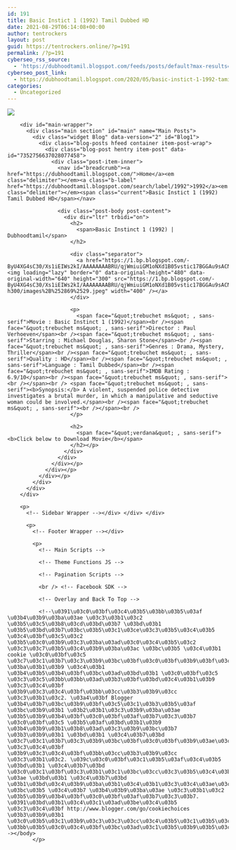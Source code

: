 ```yaml
---
id: 191
title: Basic Instict 1 (1992) Tamil Dubbed HD
date: 2021-08-29T06:14:08+00:00
author: tentrockers
layout: post
guid: https://tentrockers.online/?p=191
permalink: /?p=191
cyberseo_rss_source:
  - 'https://dubhoodtamil.blogspot.com/feeds/posts/default?max-results=150&start-index=301'
cyberseo_post_link:
  - https://dubhoodtamil.blogspot.com/2020/05/basic-instict-1-1992-tamil-dubbed-hd.html
categories:
  - Uncategorized
---
```

<div class="media_block">
  <img src="https://1.bp.blogspot.com/-ByU4XG4sC30/Xs1iEIWs2kI/AAAAAAAABRU/qjWmiuiGM1oNXd1B05vstic17BGGAu9sACNcBGAsYHQ/s72-w400-h300-c/images%2B%252869%2529.jpeg" class="media_thumbnail" />
</div>

  
<!-- Theme Options -->

<!-- Outer Wrapper --></p> 

<div id="outer-wrapper">
  <!-- Main Top Bar -->
  
  <!-- Header Wrapper -->
  
  <!-- Content Wrapper --></p> 
  
  <div class="row" id="content-wrapper">
    <div class="container">
      <div id="post-wrapper">
        <!-- Main Wrapper --></p> 
        
        <div id="main-wrapper">
          <div class="main section" id="main" name="Main Posts">
            <div class="widget Blog" data-version="2" id="Blog1">
              <div class="blog-posts hfeed container item-post-wrap">
                <div class="blog-post hentry item-post" data-id="7352756637028077458">
                  <div class="post-item-inner">
                    <nav id="breadcrumb"><a href="https://dubhoodtamil.blogspot.com/">Home</a><em class="delimiter"></em><a class="b-label" href="https://dubhoodtamil.blogspot.com/search/label/1992">1992</a><em class="delimiter"></em><span class="current">Basic Instict 1 (1992) Tamil Dubbed HD</span></nav> 
                    
                    <div class="post-body post-content">
                      <div dir="ltr" trbidi="on">
                        <h2>
                          <span>Basic Instinct 1 (1992) | Dubhoodtamil</span>
                        </h2>
                        
                        <div class="separator">
                          <a href="https://1.bp.blogspot.com/-ByU4XG4sC30/Xs1iEIWs2kI/AAAAAAAABRU/qjWmiuiGM1oNXd1B05vstic17BGGAu9sACNcBGAsYHQ/s1600/images%2B%252869%2529.jpeg"><img loading="lazy" border="0" data-original-height="480" data-original-width="640" height="300" src="https://1.bp.blogspot.com/-ByU4XG4sC30/Xs1iEIWs2kI/AAAAAAAABRU/qjWmiuiGM1oNXd1B05vstic17BGGAu9sACNcBGAsYHQ/w400-h300/images%2B%252869%2529.jpeg" width="400" /></a>
                        </div>
                        
                        <p>
                          <span face="&quot;trebuchet ms&quot; , sans-serif">Movie : Basic Instinct 1 (1992)</span><br /><span face="&quot;trebuchet ms&quot; , sans-serif">Director : Paul Verhoeven</span><br /><span face="&quot;trebuchet ms&quot; , sans-serif">Starring : Michael Douglas, Sharon Stone</span><br /><span face="&quot;trebuchet ms&quot; , sans-serif">Genres : Drama, Mystery, Thriller</span><br /><span face="&quot;trebuchet ms&quot; , sans-serif">Quality : HD</span><br /><span face="&quot;trebuchet ms&quot; , sans-serif">Language : Tamil Dubbed</span><br /><span face="&quot;trebuchet ms&quot; , sans-serif">IMDB Rating : 6.9/10</span><br /><span face="&quot;trebuchet ms&quot; , sans-serif"><br /></span><br /> <span face="&quot;trebuchet ms&quot; , sans-serif"><b>Synopsis:</b> A violent, suspended police detective investigates a brutal murder, in which a manipulative and seductive woman could be involved.</span><br /><span face="&quot;trebuchet ms&quot; , sans-serif"><br /></span><br />
                        </p>
                        
                        <h2>
                          <span face="&quot;verdana&quot; , sans-serif"><b>Click below to Download Movie</b></span>
                        </h2></p>
                      </div>
                    </div>
                  </div></p>
                </div></p>
              </div></p>
            </div>
          </div>
        </div>
        
        <p>
          <!-- Sidebar Wrapper --></div> </div> </div> 
          
          <p>
            <!-- Footer Wrapper --></div> 
            
            <p>
              <!-- Main Scripts -->
              
              <!-- Theme Functions JS -->
              
              <!-- Pagination Scripts -->
              
              <br /> <!-- Facebook SDK -->
              
              <!-- Overlay and Back To Top -->
              
              <!--\u0391\u03c0\u03bf\u03c4\u03b5\u03bb\u03b5\u03af \u03b4\u03b9\u03ba\u03ae \u03c3\u03b1\u03c2 \u03b5\u03c5\u03b8\u03cd\u03bd\u03b7 \u03bd\u03b1 \u03b5\u03bd\u03b7\u03bc\u03b5\u03c1\u03ce\u03c3\u03b5\u03c4\u03b5 \u03c4\u03bf\u03c5\u03c2 \u03b5\u03c0\u03b9\u03c3\u03ba\u03ad\u03c0\u03c4\u03b5\u03c2 \u03c3\u03c7\u03b5\u03c4\u03b9\u03ba\u03ac \u03bc\u03b5 \u03c4\u03b1 cookie \u03c0\u03bf\u03c5 \u03c7\u03c1\u03b7\u03c3\u03b9\u03bc\u03bf\u03c0\u03bf\u03b9\u03bf\u03cd\u03bd\u03c4\u03b1\u03b9 \u03ba\u03b1\u03b9 \u03c4\u03b1 \u03b4\u03b5\u03b4\u03bf\u03bc\u03ad\u03bd\u03b1 \u03c0\u03bf\u03c5 \u03c3\u03c5\u03bb\u03bb\u03ad\u03b3\u03bf\u03bd\u03c4\u03b1\u03b9 \u03c3\u03c4\u03bf \u03b9\u03c3\u03c4\u03bf\u03bb\u03cc\u03b3\u03b9\u03cc \u03c3\u03b1\u03c2. \u03a4\u03bf Blogger \u03b4\u03b7\u03bc\u03b9\u03bf\u03c5\u03c1\u03b3\u03b5\u03af \u03bc\u03b9\u03b1 \u03b2\u03b1\u03c3\u03b9\u03ba\u03ae \u03b5\u03b9\u03b4\u03bf\u03c0\u03bf\u03af\u03b7\u03c3\u03b7 \u03c0\u03bf\u03c5 \u03b5\u03af\u03bd\u03b1\u03b9 \u03b4\u03b9\u03b1\u03b8\u03ad\u03c3\u03b9\u03bc\u03b7 \u03b3\u03b9\u03b1 \u03bd\u03b1 \u03c4\u03b7\u03bd \u03c7\u03c1\u03b7\u03c3\u03b9\u03bc\u03bf\u03c0\u03bf\u03b9\u03ae\u03c3\u03b5\u03c4\u03b5 \u03c3\u03c4\u03bf \u03b9\u03c3\u03c4\u03bf\u03bb\u03cc\u03b3\u03b9\u03cc \u03c3\u03b1\u03c2. \u039c\u03c0\u03bf\u03c1\u03b5\u03af\u03c4\u03b5 \u03bd\u03b1 \u03c4\u03b7\u03bd \u03c0\u03c1\u03bf\u03c3\u03b1\u03c1\u03bc\u03cc\u03c3\u03b5\u03c4\u03b5 \u03ae \u03bd\u03b1 \u03c4\u03b7\u03bd \u03b1\u03bd\u03c4\u03b9\u03ba\u03b1\u03c4\u03b1\u03c3\u03c4\u03ae\u03c3\u03b5\u03c4\u03b5 \u03bc\u03b5 \u03c4\u03b7 \u03b4\u03b9\u03ba\u03ae \u03c3\u03b1\u03c2 \u03b5\u03b9\u03b4\u03bf\u03c0\u03bf\u03af\u03b7\u03c3\u03b7. \u0391\u03bd\u03b1\u03c4\u03c1\u03ad\u03be\u03c4\u03b5 \u03c3\u03c4\u03bf http://www.blogger.com/go/cookiechoices \u03b3\u03b9\u03b1 \u03c0\u03b5\u03c1\u03b9\u03c3\u03c3\u03cc\u03c4\u03b5\u03c1\u03b5\u03c2 \u03bb\u03b5\u03c0\u03c4\u03bf\u03bc\u03ad\u03c1\u03b5\u03b9\u03b5\u03c2.--></body>
            </p>